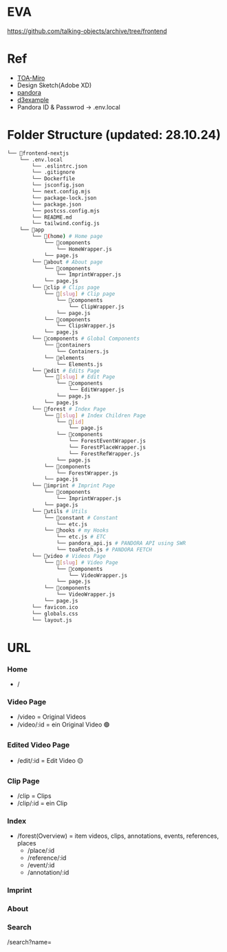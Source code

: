 # EVA
https://github.com/talking-objects/archive/tree/frontend

# Ref
- [TOA-Miro](https://miro.com/app/board/uXjVKzMakEM=/)
- Design Sketch(Adobe XD)
- [pandora](https://talkingobjects.0x2620.org/)
- [d3example](https://observablehq.com/explore)
- Pandora ID & Passwrod -> .env.local


# Folder Structure (updated: 28.10.24)
```bash
└── 📁frontend-nextjs
    └── .env.local
        └── .eslintrc.json
        └── .gitignore
        └── Dockerfile
        └── jsconfig.json
        └── next.config.mjs
        └── package-lock.json
        └── package.json
        └── postcss.config.mjs
        └── README.md
        └── tailwind.config.js
    └── 📁app
        └── 📁(home) # Home page
            └── 📁components
                └── HomeWrapper.js
            └── page.js
        └── 📁about # About page
            └── 📁components
                └── ImprintWrapper.js
            └── page.js
        └── 📁clip # Clips page
            └── 📁[slug] # Clip page
                └── 📁components
                    └── ClipWrapper.js
                └── page.js
            └── 📁components
                └── ClipsWrapper.js
            └── page.js
        └── 📁components # Global Components
            └── 📁containers
                └── Containers.js
            └── 📁elements
                └── Elements.js
        └── 📁edit # Edits Page
            └── 📁[slug] # Edit Page
                └── 📁components
                    └── EditWrapper.js
                └── page.js
            └── page.js
        └── 📁forest # Index Page
            └── 📁[slug] # Index Children Page
                └── 📁[id]
                    └── page.js
                └── 📁components
                    └── ForestEventWrapper.js
                    └── ForestPlaceWrapper.js
                    └── ForestRefWrapper.js
                └── page.js
            └── 📁components
                └── ForestWrapper.js
            └── page.js
        └── 📁imprint # Imprint Page
            └── 📁components
                └── ImprintWrapper.js
            └── page.js
        └── 📁utils # Utils
            └── 📁constant # Constant
                └── etc.js
            └── 📁hooks # my Hooks
                └── etc.js # ETC
                └── pandora_api.js # PANDORA API using SWR
                └── toaFetch.js # PANDORA FETCH
        └── 📁video # Videos Page
            └── 📁[slug] # Video Page
                └── 📁components
                    └── VideoWrapper.js
                └── page.js
            └── 📁components
                └── VideoWrapper.js
            └── page.js
        └── favicon.ico
        └── globals.css
        └── layout.js
```




# URL
### Home
- / 

### Video Page
- /video = Original Videos 
- /video/:id = ein Original Video 🟢

### Edited Video Page
- /edit/:id = Edit Video 🟡

### Clip Page
- /clip = Clips
- /clip/:id = ein Clip

### Index
- /forest(Overview) = item videos, clips, annotations, events, references, places
    - /place/:id 
    - /reference/:id
    - /event/:id
    - /annotation/:id

### Imprint

### About

### Search
/search?name=

